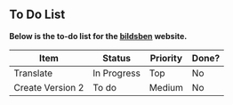 ## To Do List
**Below is the to-do list for the [bildsben](https://bildsben.tech) website.**

|Item|Status|Priority|Done?
|----|------|--------|-|
|Translate|In Progress|Top|No|
|Create Version 2|To do|Medium|No|

